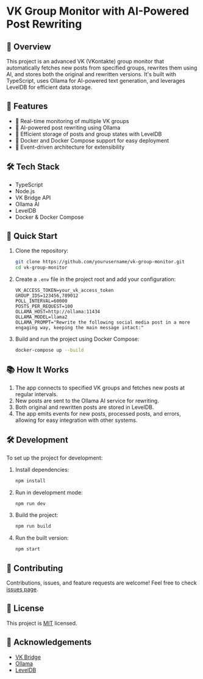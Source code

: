 # VK Group Monitor with AI-Powered Post Rewriting

## 🚀 Overview

This project is an advanced VK (VKontakte) group monitor that automatically
fetches new posts from specified groups, rewrites them using AI, and stores both
the original and rewritten versions. It's built with TypeScript, uses Ollama for
AI-powered text generation, and leverages LevelDB for efficient data storage.

## 🌟 Features

- 🔄 Real-time monitoring of multiple VK groups
- 🤖 AI-powered post rewriting using Ollama
- 💾 Efficient storage of posts and group states with LevelDB
- 🐳 Docker and Docker Compose support for easy deployment
- 🔌 Event-driven architecture for extensibility

## 🛠 Tech Stack

- TypeScript
- Node.js
- VK Bridge API
- Ollama AI
- LevelDB
- Docker & Docker Compose

## 🚀 Quick Start

1. Clone the repository:

   ```bash
   git clone https://github.com/yourusername/vk-group-monitor.git
   cd vk-group-monitor
   ```

2. Create a `.env` file in the project root and add your configuration:

   ```
   VK_ACCESS_TOKEN=your_vk_access_token
   GROUP_IDS=123456,789012
   POLL_INTERVAL=60000
   POSTS_PER_REQUEST=100
   OLLAMA_HOST=http://ollama:11434
   OLLAMA_MODEL=llama2
   OLLAMA_PROMPT="Rewrite the following social media post in a more engaging way, keeping the main message intact:"
   ```

3. Build and run the project using Docker Compose:

   ```bash
   docker-compose up --build
   ```

## 📚 How It Works

1. The app connects to specified VK groups and fetches new posts at regular
   intervals.
2. New posts are sent to the Ollama AI service for rewriting.
3. Both original and rewritten posts are stored in LevelDB.
4. The app emits events for new posts, processed posts, and errors, allowing for
   easy integration with other systems.

## 🛠 Development

To set up the project for development:

1. Install dependencies:

   ```bash
   npm install
   ```

2. Run in development mode:

   ```bash
   npm run dev
   ```

3. Build the project:

   ```bash
   npm run build
   ```

4. Run the built version:
   ```bash
   npm start
   ```

## 🤝 Contributing

Contributions, issues, and feature requests are welcome! Feel free to check
[issues page](https://github.com/yourusername/vk-group-monitor/issues).

## 📜 License

This project is [MIT](https://choosealicense.com/licenses/mit/) licensed.

## 🙏 Acknowledgements

- [VK Bridge](https://dev.vk.com/bridge/overview)
- [Ollama](https://ollama.ai/)
- [LevelDB](https://github.com/Level/level)
